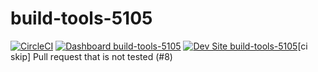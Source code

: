 # build-tools-5105

[![CircleCI](https://circleci.com/gh/pantheon-ci-bot/build-tools-5105.svg?style=shield)](https://circleci.com/gh/pantheon-ci-bot/build-tools-5105)
[![Dashboard build-tools-5105](https://img.shields.io/badge/dashboard-build_tools_5105-yellow.svg)](https://dashboard.pantheon.io/sites/e167d5ce-424a-46f1-80c0-cdb366d6555d#dev/code)
[![Dev Site build-tools-5105](https://img.shields.io/badge/site-build_tools_5105-blue.svg)](http://dev-build-tools-5105.pantheonsite.io/)[ci skip] Pull request that is not tested (#8)
